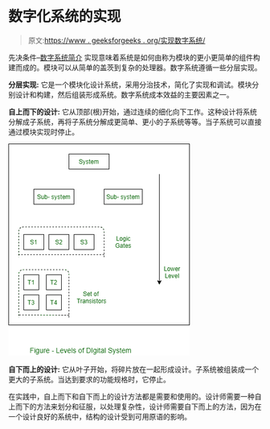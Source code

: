 # 数字化系统的实现

> 原文:[https://www . geeksforgeeks . org/实现数字系统/](https://www.geeksforgeeks.org/implementation-of-digital-system/)

先决条件–[数字系统简介](https://www.geeksforgeeks.org/introduction-to-digital-systems/)
实现意味着系统是如何由称为模块的更小更简单的组件构建而成的。模块可以从简单的盖茨到复杂的处理器。数字系统遵循一些分层实现。

**分层实现:**
它是一个模块化设计系统，采用分治技术，简化了实现和调试。模块分别设计和构建，然后组装形成系统。数字系统成本效益的主要因素之一。

**自上而下的设计:**
它从顶部(根)开始，通过连续的细化向下工作。这种设计将系统分解成子系统，再将子系统分解成更简单、更小的子系统等等。当子系统可以直接通过模块实现时停止。

![](img/6c43f24c28bb3bab490b585ddbe7f457.png)

**自下而上的设计:**
它从叶子开始，将碎片放在一起形成设计。子系统被组装成一个更大的子系统。当达到要求的功能规格时，它停止。

在实践中，自上而下和自下而上的设计方法都是需要和使用的。设计师需要一种自上而下的方法来划分和征服，以处理复杂性，设计师需要自下而上的方法，因为在一个设计良好的系统中，结构的设计受到可用原语的影响。